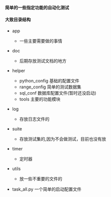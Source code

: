 #### 简单的一些指定功能的自动化测试
#### 大致目录结构
- app
  - 一些主要需要做的事情

- doc
  - 后期存放测试文档的地方
 
- helper
  - python_config 基础的配置文件
  - range_config  简单的测试数据集
  - sql_conf      数据库配置文件(暂时还没启动)
  - tools         主要的功能模块
  
- log
  - 存放日志文件的

- suite
  - 存放测试集的,因为不会做测试，目前也没有放
  
- timer
  - 定时器
 
 - utils
   - 放一些不重要的文件的
 
 
 - task_all.py  一个简单的启动配置文件